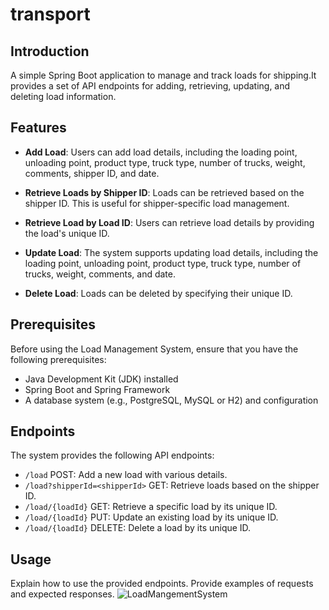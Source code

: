 # transport

## Introduction
A simple Spring Boot application to manage and track loads for shipping.It provides a set of API endpoints for adding, retrieving, updating, and deleting load information.

## Features

- **Add Load**: Users can add load details, including the loading point, unloading point, product type, truck type, number of trucks, weight, comments, shipper ID, and date.

- **Retrieve Loads by Shipper ID**: Loads can be retrieved based on the shipper ID. This is useful for shipper-specific load management.

- **Retrieve Load by Load ID**: Users can retrieve load details by providing the load's unique ID.

- **Update Load**: The system supports updating load details, including the loading point, unloading point, product type, truck type, number of trucks, weight, comments, and date.

- **Delete Load**: Loads can be deleted by specifying their unique ID.

 ## Prerequisites

Before using the Load Management System, ensure that you have the following prerequisites:

- Java Development Kit (JDK) installed
- Spring Boot and Spring Framework
- A database system (e.g., PostgreSQL, MySQL or H2) and configuration

## Endpoints
 The system provides the following API endpoints:

- `/load` POST: Add a new load with various details.
- `/load?shipperId=<shipperId>` GET: Retrieve loads based on the shipper ID.
- `/load/{loadId}` GET: Retrieve a specific load by its unique ID.
- `/load/{loadId}` PUT: Update an existing load by its unique ID.
- `/load/{loadId}` DELETE: Delete a load by its unique ID.

## Usage

Explain how to use the provided endpoints. Provide examples of requests and expected responses.
![LoadMangementSystem](https://github.com/AnkitKumarAK7/transport/assets/118627652/5537e994-ec03-4ca8-a5c2-96ead19da6a4)

